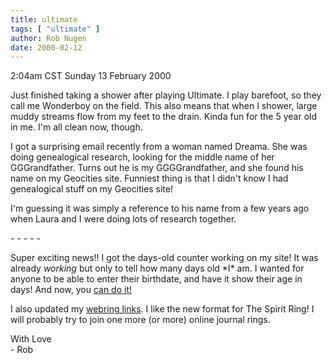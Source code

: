 ```yaml
---
title: ultimate
tags: [ "ultimate" ]
author: Rob Nugen
date: 2000-02-12
---
```


<title>Ultimate</title>
<p class=date>2:04am CST Sunday 13 February 2000</p>

<p>Just finished taking a shower after playing Ultimate.  I play
barefoot, so they call me Wonderboy on the field.  This also means
that when I shower, large muddy streams flow from my feet to the
drain.  Kinda fun for the 5 year old in me.  I'm all clean now,
though.

<p>I got a surprising email recently from a woman named Dreama.  She
was doing genealogical research, looking for the middle name of her
GGGrandfather.  Turns out he is my GGGGrandfather, and she found his
name on my Geocities site.  Funniest thing is that I didn't know I had
genealogical stuff on my Geocities site!

<p>I'm guessing it was simply a reference to his name from a few years
ago when Laura and I were doing lots of research together.

<p>- - - - -

<p>Super exciting news!!  I got the days-old counter working on my
site!  It was already <em>working</em> but only to tell how many days
old *I* am.  I wanted for anyone to be able to enter their birthdate,
and have it show their age in days!  And now, you <a
href="/cgi-local/days/day.cgi">can do it!</a>

<p>I also updated my <a href="/rings">webring links</a>.  I like the
new format for The Spirit Ring!  I will probably try to join one more
(or more) online journal rings.

<p>With Love
<br>- Rob


